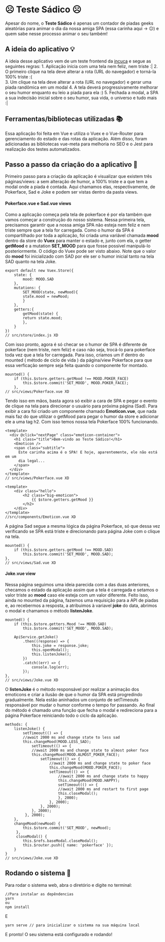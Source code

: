 # :frowning_face: Teste Sádico :frowning_face:

Apesar do nome, o **Teste Sádico** é apenas um contador de piadas geeks aleatórias para animar o dia da nossa amiga SPA (essa carinha aqui -> :neutral_face:) e quem sabe nesse processo animar o seu também! 

## A ideia do aplicativo :bulb:
A ideia desse aplicativo vem de um teste frontend da [incuca](https://incuca.net/) e segue as seguintes regras:
    1. Aplicação inicia com uma tela nem feliz, nem triste :|
    2. O primeiro clique na tela deve alterar a rota (URL do navegador) e torná-la 100% triste :(  
    3. Um clique na tela deve alterar a rota (URL no navegador) e gerar uma piada randômica em um modal
    4. A tela deverá progressivamente melhorar o seu humor enquanto eu leio a piada para ela :)
    5. Fechada a modal, a SPA a sua indecisão inicial sobre o seu humor, sua vida, o universo e tudo mais :|

## Ferramentas/bibliotecas utilizadas :books: 

Essa aplicação foi feita em Vue e utiliza o Vuex e o Vue-Router para gerenciamento do estado e das rotas da aplicação. Além disso, foram adicionadas as bibliotecas vue-meta para melhoria no SEO e o Jest para realização dos testes automatizados.

## Passo a passo da criação do a aplicativo :memo:
Primeiro passo para a criação da aplicação é visualizar que existem três páginas/views: a sem alteração de humor, a 100% triste e a que tem a modal onde a piada é contada. Aqui chamamos elas, respectivamente, de Pokerface, Sad e Joke e podem ser vistas dentro da pasta views.

#### Pokerface.vue e Sad.vue views
Como a aplicação começa pela tela de pokerface é por ela também que vamos começar a construção do nosso sistema. Nessa primeira tela, precisamos garantir que a nossa amiga SPA não esteja nem feliz e nem triste sempre que a tela for carregada. Como o humor da SPA é compartilhado por toda a aplicação, foi criada uma variável chamada **mood** dentro da store do **Vuex** para manter o estado e, junto com ela, o getter **getMood** e a mutation **SET_MOOD** para que fosse possível manipulá-lo posteriormente. O código do Vuex pode ser visto abaixo. Note que o valor do **mood** foi inicializado com SAD por ele ser o humor inicial tanto na tela SAD quanto na tela Joke.
    
    export default new Vuex.Store({
        state: {
            mood: MOOD.SAD
        },
        mutations: {
            SET_MOOD(state, newMood){
            state.mood = newMood;
            }
        },
        getters:{
            getMood(state) {
            return state.mood;
            },
        }
    })
    // src/store/index.js XD
Com isso pronto, agora é só checar se o humor de SPA é diferente de pokerface (nem triste, nem feliz) e caso não seja, trocá-lo para pokerface toda vez que a tela for carregada. Para isso, criamos um if dentro do mounted ( método de ciclo de vida ) da página/view Pokerface para que essa verficação sempre seja feita quando o componente for montado.

    mounted() {
        if (this.$store.getters.getMood !== MOOD.POKER_FACE)
            this.$store.commit('SET_MOOD', MOOD.POKER_FACE);
        },
    // src/views/Pokerface.vue XD

Tendo isso em mãos, basta agora só exibir a cara de SPA e pegar o evento de clique na tela para direcionar o usuário para próxima página (Sad). Para exibir a cara foi criado um componente chamado **Emoticon.vue**, que nada mais faz do que utilizar o getMood para pegar o humor da store e adicionar ele a uma tag h2. Com isso temos nossa tela Pokerface 100% funcionando.

    <template>
      <div @click="nextPage" class="emoticon-container">
        <h1 class="title">Bem-vindo ao Teste Sádico!</h1>
        <Emoticon />
        <span class="subtitle">
          Este carinha acima é o SPA! E hoje, aparentemente, ele não está em um
          dia legal...
        </span>
      </div>
    </template>
    // src/views/Pokerface.vue XD

    <template>
        <div class="hello">
            <h2 class="big-emoticon">
                {{ $store.getters.getMood }}
            </h2>
        </div>
    </template>
    //src/components/Emoticon.vue XD

A página Sad segue a mesma lógica da página Pokerface, só que dessa vez verificando se SPA está triste e direcionando para página Joke com o clique na tela.

    mounted() {
        if (this.$store.getters.getMood !== MOOD.SAD)
            this.$store.commit('SET_MOOD', MOOD.SAD);
    },
    // src/views/Sad.vue XD

#### Joke.vue view
Nessa página seguimos uma ideia parecida com a das duas anteriores, checamos o estado da aplicação assim que a tela é carregada e setamos o valor triste ao **mood** caso ele esteja com um valor diferente. Feito isso, ainda no mounted da página, fazemos uma requisição para a API de piadas e, ao recebermos a resposta, a atribuimos à variavel **joke** do data, abrimos o modal e chamamos o método **listenJoke**.
    
    mounted() {
        if (this.$store.getters.Mood !== MOOD.SAD)
            this.$store.commit('SET_MOOD', MOOD.SAD);

        ApiService.getJoke()
            .then((response) => {
                this.joke = response.joke;
                this.openModal();
                this.listenJoke();
            })
            .catch((err) => {
                console.log(err);
            });
    },
    // src/views/Joke.vue XD

O **listenJoke** é o método responsável por realizar a animação dos emoticons e criar a ilusão de que o humor da SPA está progredindo gradualmente. Nela estão aninhados um conjunto de setTimeouts responsável por mudar o humor conforme o tempo for passando. Ao final do método é chamado uma função que fecha o modal e redireciona para a página Pokerface reiniciando todo o ciclo da aplicação.  

    methods: {
        listenJoke() {
            setTimeout(() => {
            //await 2000 ms and change state to less sad
            this.changeMood(MOOD.LESS_SAD);
                setTimeout(() => {
                //await 2000 ms and change state to almost poker face
                this.changeMood(MOOD.ALMOST_POKER_FACE);
                    setTimeout(() => {
                        //await 2000 ms and change state to poker face
                        this.changeMood(MOOD.POKER_FACE);
                        setTimeout(() => {
                            //await 2000 ms and change state to happy
                            this.changeMood(MOOD.HAPPY);
                            setTimeout(() => {
                            //await 2000 ms and restart to first page
                            this.closeModal();
                            }, 2000);
                        }, 2000);
                    }, 2000);
                }, 2000);
             }, 2000);
        },
        changeMood(newMood) {
            this.$store.commit('SET_MOOD', newMood);
         },
         closeModal() {
            this.$refs.baseModal.closeModal();
            this.$router.push({ name: 'pokerface' });
        }
    }
    // src/views/Joke.vue XD



## Rodando o sistema :rocket:
Para rodar o sistema web, abra o diretório e digite no terminal:

    //Para instalar as depêndencias
    yarn  
    ou 
    npm install

E

    yarn serve // para inicializar o sistema na sua máquina local

E pronto! O seu sistema está configurado e rodando! 


